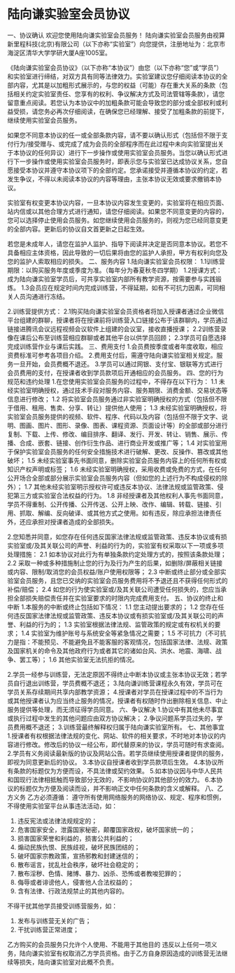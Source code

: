 # 陆向谦实验室会员协议

一、协议确认
欢迎您使用陆向谦实验室会员服务！
陆向谦实验室会员服务由视算新里程科技(北京)有限公司（以下亦称“实验室”）向您提供，注册地址为：北京市海淀区清华大学学研大厦A座1005室。

《陆向谦实验室会员协议》（以下亦称“本协议”）由您（以下亦称“您”或“学员”）和实验室进行缔结，对双方具有同等法律效力。实验室建议您仔细阅读本协议的全部内容，尤其是以加粗形式展示的，与您的权益（可能）存在重大关系的条款（包括相关约定实验室责任、您享有的权利、争议解决方式及司法管辖等条款），请您留意重点阅读。若您认为本协议中的加粗条款可能会导致您的部分或全部权利或利益受损，请您务必再次仔细阅读，在确保您已经理解、接受了加粗条款的前提下，继续使用实验室会员服务。

如果您不同意本协议的任一或全部条款内容，请不要以确认形式（包括但不限于支付行为/接受赠与、或完成了成为会员的全部程序而在此过程中未向实验室提出关于本协议的任何异议）进行下一步操作或使用实验室会员服务。当您以确认形式进行下一步操作或使用实验室会员服务时，即表示您与实验室已达成协议关系，您自愿接受本协议并遵守本协议项下的全部约定。您承诺接受并遵循本协议的约定，若发生争议，不得以未阅读本协议的内容等理由，主张本协议无效或要求撤销本协议。

实验室有权变更本协议内容，一旦本协议内容发生变更的，实验室将在相应页面、站内信或以其他合理方式进行通知，请您仔细阅读。如果您不同意变更的内容的，您可以选择停止使用会员服务。如您继续使用会员服务的，则视为您已经同意变更的全部内容。更新后的协议自文首更新之日起生效。

若您是未成年人，请您在监护人监护、指导下阅读并决定是否同意本协议。若您不具备相应主体资格，因此导致的一切后果将由您的监护人承担，甲方有权利向您及您的监护人索取相应的损失。
二、服务内容
1.陆向谦实验室会员权限：
1.1训练营期限：以购买服务年度或季度为准。（每年分为春夏秋冬四学期）
1.2授课方式：成为陆向谦实验室学员后，可共享实验室内部所有教学资源，按需要参与实践锻炼。
1.3会员应在规定时间内完成训练营，不得延期，如有不可抗力因素，可同相关人员沟通进行冻结。

2.训练营提供方式：
2.1购买陆向谦实验室会员资格者将加入授课者通过企业微信平台组建的群聊，授课者将在授课前将训练营入口链接公布于该群聊内，学员通过链接进腾讯会议远程视频会议软件上组建的会议室，接收直播授课；
2.2训练营录像在课后公布至训练营相应群聊或者其他平台以供学员回顾；
2.3学员可自愿选择完成训练营作业与课后实践。
三、费用支付
1.会员费按季度或者年度收取，相应资费标准可参考各项目介绍。
2.费用支付后，需遵守陆向谦实验室相关规定。服务一旦开始，会员费概不退还。
3.学员可以通过网银、支付宝、银联等方式进行会员费用的支付，在授课者收到学员款项后开通相应的会员服务。
四、您的行为规范和违约处理
1.在您使用实验室会员服务的过程中，不得存在以下行为：
1.1  未经实验室明确授权，通过技术手段对服务内容、服务期限、消费金额、交易状态等信息进行修改；
1.2  将实验室会员服务通过非实验室明确授权的方式（包括但不限于借用、租用、售卖、分享、转让）提供他人使用；
1.3  未经实验室明确授权，将实验室会员服务提供的视频、软件、程序、代码以及内容（包括但不限于文字、说明、图画、图片、图形、录像、图表、课程资源、页面设计等）的全部或部分进行复制、下载、上传、修改、编目排序、翻译、发行、开发、转让、销售、展示、传播、合成、嵌套、链接、创作衍生作品、进行商业开发或推广等；
1.4  对实验室用于保护实验室会员服务的任何安全措施技术进行破解、更改、反操作、篡改或其他破坏；
1.5  未经实验室事先书面同意，删除实验室会员服务内容上的任何所有权或知识产权声明或标签；
1.6  未经实验室明确授权，采用收费或免费的方式，在任何公开场合全部或部分展示实验室会员服务内容（但如您的上述行为不构成侵权的除外）；
1.7  其他未经实验室明示授权许可或违反本协议、法律法规或监管政策、侵犯第三方或实验室合法权益的行为。
1.8 非经授课者及其他权利人事先书面同意，学员不得重制、公开传播、公开传送、公开上映、改作、编辑、转载、链接、引用、抓取、解编、反向破译、或其他方式之使用。如有违反，除应承担法律责任外，还应承担对授课者造成的全部损失。

2.您知悉并同意，如您存在任何违反国家法律法规或监管政策、违反本协议或有损实验室或/及其关联公司的声誉、利益的行为的，实验室有权采取以下一项或多项处理措施：
2.1  如本协议对此行为有单独条款约定处理方式的，按照该条款处理；
2.2  采取一种或多种措施制止您的行为及行为产生的后果，如删除/屏蔽相关链接或内容、限制/取消您的会员权益/账户使用权限等；
2.3  中断或终止部分或全部实验室会员服务，且您已交纳的实验室会员服务费用将不予退还且不获得任何形式的补偿/赔偿；
2.4  如您的行为使实验室或/及其关联公司遭受任何损失的，您应当承担全部损失赔偿责任并在实验室要求的时限内完成费用支付。
五、协议的终止和中断
1.本服务的中断或终止包括如下情况：
1.1  您主动提出要求的；
1.2  您存在任何违反国家法律法规或监管政策、违反本协议或有损实验室或/及其关联公司的声誉、利益的行为的；
1.3  实验室根据法律法规、监管政策的规定或有权机关的要求；
1.4  实验室为维护账号与系统安全等紧急情况之需要；
1.5  不可抗力（不可抗力是指：不能预见、不能避免且不能客服的客观情况，包括国家法律、法规、政策及国家机关的命令及其他政府行为或者其它的诸如台风、洪水、地震、海啸、战争、罢工等）；
1.6  其他实验室无法抗拒的情况。

2.学员一经参与训练营，无法定原因不得终止中断本协议或主张本协议无效；若学员自行退出训练营，学员费概不退还；
3.陆向谦训练营课程永久有效，学员可在学员关系存续期间共享内部教学资源；
4.授课者对学员在授课过程中的不当行为或其他授课者认为应当终止服务的情况，授课者有权随时作出删除相关信息、中止服务提供等处理，而无须征得学员同意。
六、争议解决
1.协议中有其他未尽事宜或执行过程中发生的其他问题应由双方协议解决；
2.争议问题系学员过失的，学员费用概不退还；
3.训练营最终解释权归属于陆向谦实验室所有。
七、其他事宜
1.授课者有权根据法律法规的变化、网站、软件的相关要求，不时地对本协议的内容进行修改。修改后的协议一经公布，即代替原来的协议，学员可随时有求查阅。
2.学员有义务阅读最新版的协议及网站公告。若学员继续使用授课者提供的服务，即视为同意更新后的协议。
3.本协议自授课者收到学员款项后生效。
4.本协议所有条款的标题仅为方便而设，不具法律或契约效果。
5.如本协议因与中华人民共和国现行法律相抵触而导致部分无效的，不影响协议的其他部分的效力。
6.本协议的标题仅为方便及阅读而设，并不影响正文中任何条款的含义或解释。
八、乙方义务
乙方必须遵循：
遵守所有使用网络服务的网络协议、规定、程序和惯例，不得使用实验室平台从事违法活动，如：

1) 违反宪法或法律法规规定的；
2) 危害国家安全，泄露国家秘密，颠覆国家政权，破坏国家统一的；
3) 损害国家荣誉和利益的，损害公共利益的；
4) 煽动民族仇恨、民族歧视，破坏民族团结的；
5) 破坏国家宗教政策，宣扬邪教和封建迷信的；
6) 散布谣言，扰乱社会秩序，破坏社会稳定的；
7) 散布淫秽、色情、赌博、暴力、凶杀、恐怖或者教唆犯罪的；
8) 侮辱或者诽谤他人，侵害他人合法权益的；
9) 含有法律、行政法规禁止的其他内容的。

不得干扰其他学员接受训练营服务，如：

1) 发布与训练营无关的广告；
2) 干扰训练营正常进度；

乙方购买的会员服务只允许个人使用、不能用于其他目的
违反以上任何一项义务，陆向谦实验室有权取消乙方学员资格。由于乙方自身原因造成的训练营无法继续等损失，陆向谦实验室对此概不负责。

